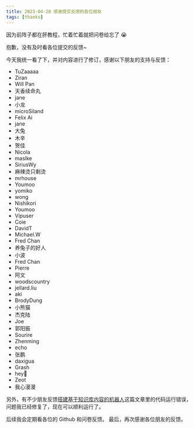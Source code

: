 ```yaml
---
title: 2023-04-20 感谢提交反馈的各位朋友
tags: [thanks]
---
```


因为前阵子都在肝教程，忙着忙着就把问卷给忘了 😭

抱歉，没有及时看各位提交的反馈~

今天我统一看了下，并对内容进行了修订，感谢以下朋友的支持与反馈：

- TuZaaaaa
- Ziran
- Will Pan
- 天香续命丸
- jane
- 小龙
- microSiland
- Felix Ai
- jane
- 大兔
- 木辛
- 贺佳
- Nicola
- maslke
- SiriusWy
- 麻辣烫只剩烫
- mrhouse
- Youmoo
- yomiko
- wong
- Nishikori
- Youmoo
- Vipuser
- Coie
- DavidT
- Michael.W
- Fred Chan
- 养兔子的好人
- 小波
- Fred Chan
- Pierre
- 阿文
- woodscountry
- jellard.liu
- aki
- BrodyDung
- 小熊猫
- 杰克陆
- Joe
- 郭阳振
- Sourire
- Zhenming
- echo
- 张鹏
- daxigua
- Grash
- hey🦈
- Zeot
- 我心漫漫

另外，有不少朋友反馈[搭建基于知识库内容的机器人](../docs/chatGPT/tutorial-extras/%E6%90%AD%E5%BB%BA%E5%9F%BA%E4%BA%8E%E7%9F%A5%E8%AF%86%E5%BA%93%E5%86%85%E5%AE%B9%E7%9A%84%E6%9C%BA%E5%99%A8%E4%BA%BA.md)这篇文章里的代码运行错误，问题我已经修复了，现在可以顺利运行了。

后续我会定期看各位的 Github 和问卷反馈。
最后，再次感谢各位朋友的反馈。
